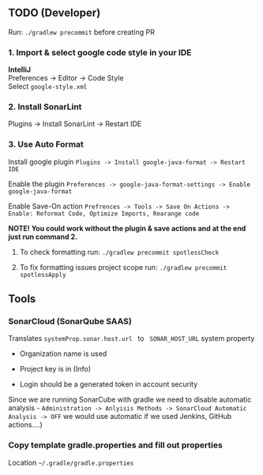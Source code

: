 ## TODO (Developer)

Run: `./gradlew precommit` before creating PR

### 1. Import & select google code style in your IDE

**IntelliJ** <br/>
Preferences -> Editor -> Code Style <br>
Select `google-style.xml`

### 2. Install SonarLint

Plugins -> Install SonarLint -> Restart IDE

### 3. Use Auto Format

Install google plugin `Plugins -> Install google-java-format -> Restart IDE`

Enable the plugin `Preferences -> google-java-format-settings -> Enable google-java-format`

Enable Save-On
action `Prefrences -> Tools -> Save On Actions -> Enable: Reformat Code, Optimize Imports, Rearange code`

**NOTE! You could work without the plugin & save actions and at the end just run command 2.**

1. To check formatting run: `./gradlew precommit spotlessCheck`

2. To fix formatting issues project scope run: `./gradlew precommit spotlessApply`

## Tools

### SonarCloud (SonarQube SAAS)

Translates `systemProp.sonar.host.url ` to ` SONAR_HOST_URL` system property

* Organization name is used

* Project key is in (Info)

* Login should be a generated token in account security

Since we are running SonarCube with gradle we need to disable automatic analysis -
`Administration -> Anlyisis Methods -> SonarCloud Automatic Analysis -> OFF` we would use automatic
if we used Jenkins, GitHub actions....)

### Copy template gradle.properties and fill out properties

Location `~/.gradle/gradle.properties`